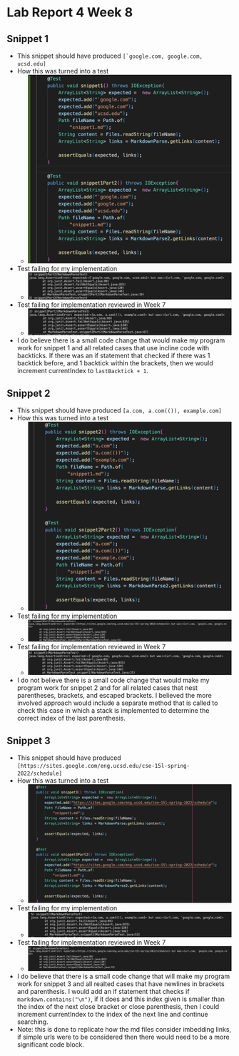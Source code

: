 # Lab Report 4 Week 8

## Snippet 1

* This snippet should have produced ``[`google.com, google.com, ucsd.edu]``
* How this was turned into a test
  * ![Image](snippet1Tests.png)
* Test failing for my implementation 
  * ![Image](1.png)
* Test failing for implementation reviewed in Week 7
  * ![Image](2.png)
* I do believe there is a small code change that would make my program work for snippet 1 and all related cases that use incline code with backticks. If there was an if statement that checked if there was 1 backtick before, and 1 backtick within the brackets, then we would increment currentIndex to `lastBacktick + 1`.

## Snippet 2

* This snippet should have produced `[a.com, a.com(()), example.com]`
* How this was turned into a test
  * ![Image](snippet2Tests.png)
* Test failing for my implementation 
  * ![Image](3.png)
* Test failing for implementation reviewed in Week 7
  * ![Image](4.png)
* I do not believe there is a small code change that would make my program work for snippet 2 and for all related cases that nest parentheses, brackets, and escaped brackets. I believed the more involved approach would include a separate method that is called to check this case in which a stack is implemented to determine the correct index of the last parenthesis.

## Snippet 3

* This snippet should have produced `[https://sites.google.com/eng.ucsd.edu/cse-15l-spring-2022/schedule]`
* How this was turned into a test
  * ![Image](snippet3Tests.png)
* Test failing for my implementation 
  * ![Image](5.png)
* Test failing for implementation reviewed in Week 7
  * ![Image](6.png)
* I do believe that there is a small code change that will make my program work for snippet 3 and all realted cases that have newlines in brackets and parenthesis. I would add an if statement that checks if `markdown.contains("\n")`, if it does and this index given is smaller than the index of the next close bracket or close parenthesis, then I could increment currentIndex to the index of the next line and continue searching. 
* Note: this is done to replicate how the md files consider imbedding links, if simple urls were to be considered then there would need to be a more significant code block.